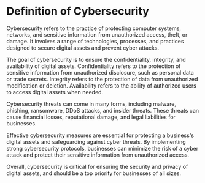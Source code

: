 Definition of Cybersecurity
===============================================================

Cybersecurity refers to the practice of protecting computer systems, networks, and sensitive information from unauthorized access, theft, or damage. It involves a range of technologies, processes, and practices designed to secure digital assets and prevent cyber attacks.

The goal of cybersecurity is to ensure the confidentiality, integrity, and availability of digital assets. Confidentiality refers to the protection of sensitive information from unauthorized disclosure, such as personal data or trade secrets. Integrity refers to the protection of data from unauthorized modification or deletion. Availability refers to the ability of authorized users to access digital assets when needed.

Cybersecurity threats can come in many forms, including malware, phishing, ransomware, DDoS attacks, and insider threats. These threats can cause financial losses, reputational damage, and legal liabilities for businesses.

Effective cybersecurity measures are essential for protecting a business's digital assets and safeguarding against cyber threats. By implementing strong cybersecurity protocols, businesses can minimize the risk of a cyber attack and protect their sensitive information from unauthorized access.

Overall, cybersecurity is critical for ensuring the security and privacy of digital assets, and should be a top priority for businesses of all sizes.
